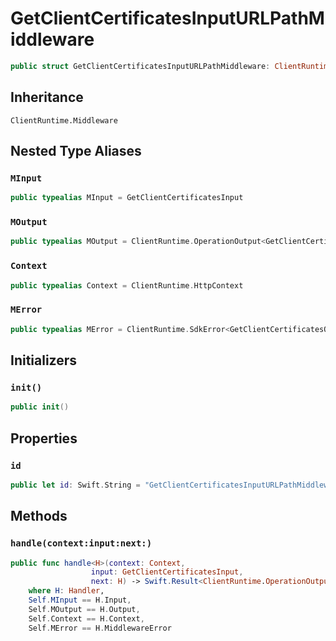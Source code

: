 # GetClientCertificatesInputURLPathMiddleware

``` swift
public struct GetClientCertificatesInputURLPathMiddleware: ClientRuntime.Middleware 
```

## Inheritance

`ClientRuntime.Middleware`

## Nested Type Aliases

### `MInput`

``` swift
public typealias MInput = GetClientCertificatesInput
```

### `MOutput`

``` swift
public typealias MOutput = ClientRuntime.OperationOutput<GetClientCertificatesOutputResponse>
```

### `Context`

``` swift
public typealias Context = ClientRuntime.HttpContext
```

### `MError`

``` swift
public typealias MError = ClientRuntime.SdkError<GetClientCertificatesOutputError>
```

## Initializers

### `init()`

``` swift
public init() 
```

## Properties

### `id`

``` swift
public let id: Swift.String = "GetClientCertificatesInputURLPathMiddleware"
```

## Methods

### `handle(context:input:next:)`

``` swift
public func handle<H>(context: Context,
                  input: GetClientCertificatesInput,
                  next: H) -> Swift.Result<ClientRuntime.OperationOutput<GetClientCertificatesOutputResponse>, MError>
    where H: Handler,
    Self.MInput == H.Input,
    Self.MOutput == H.Output,
    Self.Context == H.Context,
    Self.MError == H.MiddlewareError
```
